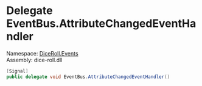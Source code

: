 # <a id="DiceRoll_Events_EventBus_AttributeChangedEventHandler"></a> Delegate EventBus.AttributeChangedEventHandler

Namespace: [DiceRoll.Events](DiceRoll.Events.md)  
Assembly: dice\-roll.dll  

```csharp
[Signal]
public delegate void EventBus.AttributeChangedEventHandler()
```

